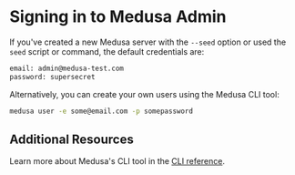 # Signing in to Medusa Admin

If you've created a new Medusa server with the `--seed` option or used the `seed` script or command, the default credentials are:

```bash
email: admin@medusa-test.com
password: supersecret
```

Alternatively, you can create your own users using the Medusa CLI tool:

```bash
medusa user -e some@email.com -p somepassword
```

## Additional Resources

Learn more about Medusa's CLI tool in the [CLI reference](../cli/reference.md).
